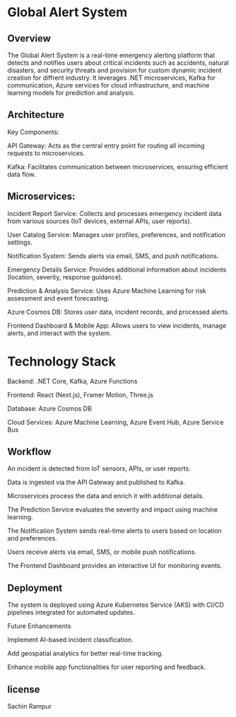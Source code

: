 # Global Alert System

## Overview

The Global Alert System is a real-time emergency alerting platform that detects and notifies users about critical incidents such as accidents, natural disasters, and security threats and provision for custom dynamic incident creation for diffrent industry. It leverages .NET microservices, Kafka for communication, Azure services for cloud infrastructure, and machine learning models for prediction and analysis.

## Architecture

Key Components:

API Gateway: Acts as the central entry point for routing all incoming requests to microservices.

Kafka: Facilitates communication between microservices, ensuring efficient data flow.

## Microservices:

Incident Report Service: Collects and processes emergency incident data from various sources (IoT devices, external APIs, user reports).

User Catalog Service: Manages user profiles, preferences, and notification settings.

Notification System: Sends alerts via email, SMS, and push notifications.

Emergency Details Service: Provides additional information about incidents (location, severity, response guidance).

Prediction & Analysis Service: Uses Azure Machine Learning for risk assessment and event forecasting.

Azure Cosmos DB: Stores user data, incident records, and processed alerts.

Frontend Dashboard & Mobile App: Allows users to view incidents, manage alerts, and interact with the system.

# Technology Stack

Backend: .NET Core, Kafka, Azure Functions

Frontend: React (Next.js), Framer Motion, Three.js

Database: Azure Cosmos DB

Cloud Services: Azure Machine Learning, Azure Event Hub, Azure Service Bus

## Workflow

An incident is detected from IoT sensors, APIs, or user reports.

Data is ingested via the API Gateway and published to Kafka.

Microservices process the data and enrich it with additional details.

The Prediction Service evaluates the severity and impact using machine learning.

The Notification System sends real-time alerts to users based on location and preferences.

Users receive alerts via email, SMS, or mobile push notifications.

The Frontend Dashboard provides an interactive UI for monitoring events.

## Deployment

The system is deployed using Azure Kubernetes Service (AKS) with CI/CD pipelines integrated for automated updates.

Future Enhancements

Implement AI-based incident classification.

Add geospatial analytics for better real-time tracking.

Enhance mobile app functionalities for user reporting and feedback.

## license 
Sachin Rampur





